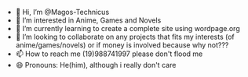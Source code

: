 - 👋 Hi, I’m @Magos-Technicus
- 👀 I’m interested in Anime, Games and Novels
- 🌱 I’m currently learning to create a complete site using wordpage.org
- 💞️ I’m looking to collaborate on any projects that fits my interests (of anime/games/novels) or if money is involved because why not???
- 📫 How to reach me (19)988741997 please don't flood me
- 😄 Pronouns: He(him), although i really don't care

<!---
Magos-Technicus/Magos-Technicus is a ✨ special ✨ repository because its `README.md` (this file) appears on your GitHub profile.
You can click the Preview link to take a look at your changes.
--->
